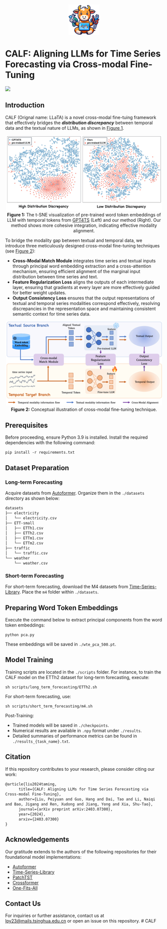 
<p align="center">
    <img src="assets/logo.png" width="100"> 
</p>

# CALF: Aligning LLMs for Time Series Forecasting via Cross-modal Fine-Tuning

[![](http://img.shields.io/badge/cs.LG-arXiv%3A2403.07300-B31B1B.svg)](https://arxiv.org/abs/2403.07300)


## Introduction

CALF (Orignal name: LLaTA) is a novel  cross-modal fine-tuing framework that effectively bridges the ***distribution discrepancy*** between temporal data and the textual nature of LLMs, as shown in [Figure 1](#fig-discrepancy).

<p align="center" id="fig-discrepancy">
    <img src="assets/discrepency.png" width="500" alt="Discrepancy Image">
    <br>
    <strong>Figure 1:</strong> The t-SNE visualization of pre-trained word token embeddings of LLM with temporal tokens from <a href="https://github.com/DAMO-DI-ML/NeurIPS2023-One-Fits-All">GPT4TS</a> (Left) and our method (Right). Our method shows more cohesive integration, indicating effective modality alignment.
</p>

To bridge the modality gap between textual and temporal data, we introduce three meticulously designed cross-modal fine-tuning techniques (see [Figure 2](#fig-workflow)): 
- **Cross-Modal Match Module** integrates time series and textual inputs through principal word embedding extraction and a cross-attention mechanism, ensuring efficient alignment of the marginal input distribution between time series and text.
- **Feature Regularization Loss** aligns the outputs of each intermediate layer, ensuring that gradients at every layer are more effectively guided for better weight updates.
- **Output Consistency Loss** ensures that the output representations of textual and temporal series modalities correspond effectively, resolving discrepancies in the representation space and maintaining consistent semantic context for time series data. 

<p align="center" id="fig-workflow">
    <img src="assets/workflow.png" width="500"> 
    <br>
    <strong>Figure 2:</strong> Conceptual illustration of cross-modal fine-tuning technique.
</p>

## Prerequisites
Before proceeding, ensure Python 3.9 is installed. Install the required dependencies with the following command:

```
pip install -r requirements.txt
```

## Dataset Preparation

### Long-term Forecasting
Acquire datasets from [Autoformer](https://drive.google.com/drive/folders/1ZOYpTUa82_jCcxIdTmyr0LXQfvaM9vIy). Organize them in the `./datasets` directory as shown below:

```
datasets
├── electricity
│   └── electricity.csv
├── ETT-small
│   ├── ETTh1.csv
│   ├── ETTh2.csv
│   ├── ETTm1.csv
│   └── ETTm2.csv
├── traffic
│   └── traffic.csv
└── weather
    └── weather.csv
```

### Short-term Forecasting
For short-term forecasting, download the M4 datasets from [Time-Series-Library](https://drive.google.com/drive/folders/15zio96o3NK4XOoR5L88oaWcJDVOiqQo9). Place the `m4` folder within `./datasets`.

## Preparing Word Token Embeddings

Execute the command below to extract principal components from the word token embeddings:

```
python pca.py
```

These embeddings will be saved in `./wte_pca_500.pt`.

## Model Training

Training scripts are located in the `./scripts` folder. For instance, to train the CALF model on the ETTh2 dataset for long-term forecasting, execute:

```
sh scripts/long_term_forecasting/ETTh2.sh
```

For short-term forecasting, use:

```
sh scripts/short_term_forecasting/m4.sh
```

Post-Training:

- Trained models will be saved in `./checkpoints`.
- Numerical results are available in `.npy` format under `./results`.
- Detailed summaries of performance metrics can be found in `./results_{task_name}.txt`.

## Citation
If this repository contributes to your research, please consider citing our work:

```
@article{liu2024taming,
      title={CALF: Aligning LLMs for Time Series Forecasting via Cross-modal Fine-Tuning}, 
      author={Liu, Peiyuan and Guo, Hang and Dai, Tao and Li, Naiqi and Bao, Jigang and Ren, Xudong and Jiang, Yong and Xia, Shu-Tao},
      journal={arXiv preprint arXiv:2403.07300},
      year={2024},
      arxiv={2403.07300}
}
```

## Acknowledgements

Our gratitude extends to the authors of the following repositories for their foundational model implementations:

- [Autoformer](https://github.com/thuml/Autoformer)
- [Time-Series-Library](https://github.com/thuml/Time-Series-Library)
- [PatchTST](https://github.com/yuqinie98/PatchTST)
- [Crossformer](https://github.com/Thinklab-SJTU/Crossformer)
- [One-Fits-All](https://github.com/DAMO-DI-ML/NeurIPS2023-One-Fits-All)

## Contact Us
For inquiries or further assistance, contact us at [lpy23@mails.tsinghua.edu.cn](mailto:lpy23@mails.tsinghua.edu.cn) or open an issue on this repository.
#   C A L F 
 
 